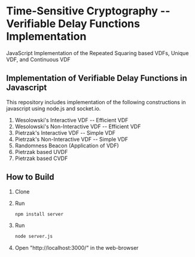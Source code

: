 # Time-Sensitive Cryptography -- Verifiable Delay Functions Implementation
JavaScript Implementation of the Repeated Squaring based VDFs, Unique VDF, and Continuous VDF 


## Implementation of Verifiable Delay Functions in Javascript

This repository includes implementation of the following constructions in javascript using node.js and socket.io.
1. Wesolowski's Interactive VDF -- Efficient VDF
2. Wesolowski's Non-Interactive VDF -- Efficient VDF
3. Pietrzak's Interactive VDF -- Simple VDF
4. Pietrzak's Non-Interactive VDF -- Simple VDF
5. Randomness Beacon (Application of VDF)
6. Pietrzak based UVDF
7. Pietrzak based CVDF


## How to Build

1. Clone

2. Run

    ```sh
    npm install server
    ```

3. Run

    ```sh
    node server.js
    ```
4. Open "http://localhost:3000/" in the web-browser

## 

